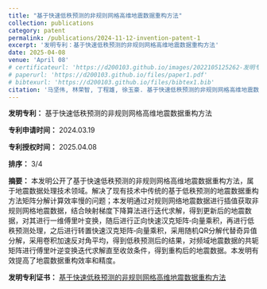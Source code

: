 ```yaml
---
title: "基于快速低秩预测的非规则网格高维地震数据重构方法"
collection: publications
category: patent
permalink: /publications/2024-11-12-invention-patent-1
excerpt: '发明专利：基于快速低秩预测的非规则网格高维地震数据重构方法'
date: 2025-04-08
venue: 'April 08'
# certificateurl: 'https://d200103.github.io/images/2022105125262-发明专利证书-一种基于神经网络的印章识别系统及识别方法.pdf'
# paperurl: 'https://d200103.github.io/files/paper1.pdf'
# bibtexurl: 'https://d200103.github.io/files/bibtex1.bib'
citation: '马坚伟, 林荣智, 丁程雄, 徐玉豪. 基于快速低秩预测的非规则网格高维地震数据重构方法[P]. 黑龙江省: CN118169756B, 2025-04-08.'
---
```


**发明专利：** 基于快速低秩预测的非规则网格高维地震数据重构方法

**专利申请时间：** 2024.03.19

**专利授权时间：** 2025.04.08

**排序：** 3/4

**摘要：** 本发明公开了基于快速低秩预测的非规则网格高维地震数据重构方法，属于地震数据处理技术领域。解决了现有技术中传统的基于低秩预测的地震数据重构方法矩阵分解计算效率慢的问题；本发明通过对规则网络地震数据进行插值获取非规则网格地震数据，结合映射梯度下降算法进行迭代求解，得到更新后的地震数据，对其进行一维傅里叶变换，随后进行正向快速汉克矩阵‑向量乘积，再进行低秩预测处理，之后进行转置快速汉克矩阵‑向量乘积，采用随机QR分解代替奇异值分解，采用卷积加速反对角平均，得到低秩预测后的结果，对频域地震数据的共轭矩阵进行傅里叶逆变换迭代求解直至收敛条件，得到重构后的地震数据。本发明有效提高了地震数据重构效率和精度。

**发明专利证书：** [基于快速低秩预测的非规则网格高维地震数据重构方法](https://d200103.github.io/files/AJ240018证书-基于快速低秩预测的非规则网格高维地震数据重构方法.pdf)
